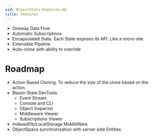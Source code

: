 ```yaml
---
uid: BlazorState:Features.md
title: Features
---
```


* Oneway Data Flow
* Automatic Subscriptions
* Encapsulated State. Each State exposes its API. Like a micro-site
* Extensible Pipeline
* Auto-clone with ability to override

# Roadmap
* Action Based Cloning. To reduce the size of the clone based on the action.
* Blazor-State DevTools
  * Event Stream
  * Console and CLI
  * Object Inspector
  * Middleware Viewer
  * Subscriptions Viewer
* IndexedDb/LocalStorage MiddleWare.
* ObjectSpace synchronization with server side Entities.
